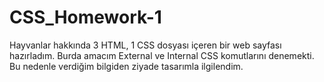 # CSS_Homework-1

Hayvanlar hakkında 3 HTML, 1 CSS dosyası içeren bir web sayfası hazırladım. Burda amacım External ve Internal CSS komutlarını denemekti. Bu nedenle verdiğim bilgiden ziyade tasarımla ilgilendim.
